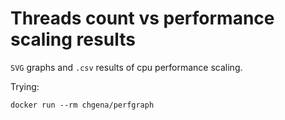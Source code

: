 # Threads count vs performance scaling results

`SVG` graphs and `.csv` results of cpu performance scaling.

Trying:
```
docker run --rm chgena/perfgraph
```
